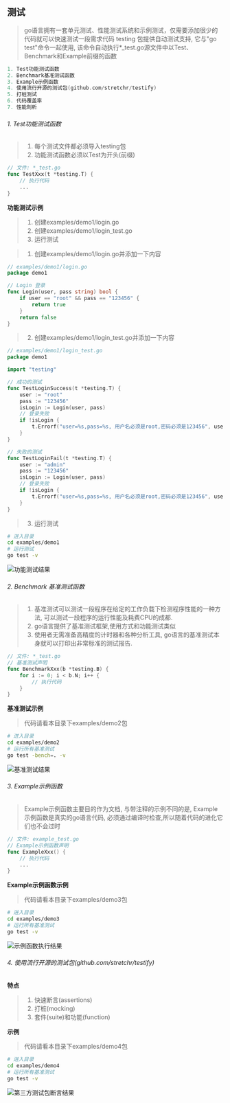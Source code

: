 ## 测试
> go语言拥有一套单元测试、性能测试系统和示例测试，仅需要添加很少的代码就可以快速测试一段需求代码
> testing 包提供自动测试支持, 它与"go test"命令一起使用, 该命令自动执行*_test.go源文件中以Test、Benchmark和Example前缀的函数


```go
1. Test功能测试函数
2. Benchmark基准测试函数
3. Example示例函数
4. 使用流行开源的测试包(github.com/stretchr/testify)
5. 打桩测试
6. 代码覆盖率
7. 性能剖析
```

###### 1. Test功能测试函数

> 1. 每个测试文件都必须导入testing包
> 2. 功能测试函数必须以Test为开头(前缀)

```go
// 文件: *_test.go
func TestXxx(t *testing.T) {
    // 执行代码
    ...
}
```

**功能测试示例**
> 1. 创建examples/demo1/login.go
> 2. 创建examples/demo1/login_test.go
> 3. 运行测试

> 1. 创建examples/demo1/login.go并添加一下内容
```go
// examples/demo1/login.go
package demo1

// Login 登录
func Login(user, pass string) bool {
	if user == "root" && pass == "123456" {
		return true
	}
	return false
}
```
> 2. 创建examples/demo1/login_test.go并添加一下内容

```go
// examples/demo1/login_test.go
package demo1

import "testing"

// 成功的测试
func TestLoginSuccess(t *testing.T) {
	user := "root"
	pass := "123456"
	isLogin := Login(user, pass)
	// 登录失败
	if !isLogin {
		t.Errorf("user=%s,pass=%s, 用户名必须是root,密码必须是123456", user, pass)
	}
}

// 失败的测试
func TestLoginFail(t *testing.T) {
	user := "admin"
	pass := "123456"
	isLogin := Login(user, pass)
	// 登录失败
	if !isLogin {
		t.Errorf("user=%s,pass=%s, 用户名必须是root,密码必须是123456", user, pass)
	}
}
```
> 3. 运行测试
```sh
# 进入目录
cd examples/demo1
# 运行测试
go test -v
```
![功能测试结果](./images/examples.demo1.run.test.result.jpg)

###### 2. Benchmark 基准测试函数
> 1. 基准测试可以测试一段程序在给定的工作负载下检测程序性能的一种方法, 可以测试一段程序的运行性能及耗费CPU的成都.
> 2. go语言提供了基准测试框架,使用方式和功能测试类似
> 3. 使用者无需准备高精度的计时器和各种分析工具, go语言的基准测试本身就可以打印出非常标准的测试报告.

```go
// 文件: *_test.go
// 基准测试声明
func BenchmarkXxx(b *testing.B) {
    for i := 0; i < b.N; i++ {
        // 执行代码
    }
}
```

**基准测试示例**
> 代码请看本目录下examples/demo2包
```sh
# 进入目录
cd examples/demo2
# 运行所有基准测试
go test -bench=. -v

```
![基准测试结果](./images/examples.demo2.run.bench.result.jpg)

###### 3. Example示例函数
> Example示例函数主要目的作为文档, 与带注释的示例不同的是, Example示例函数是真实的go语言代码, 必须通过编译时检查,所以随着代码的进化它们也不会过时

```go
// 文件: example_test.go
// Example示例函数声明
func ExampleXxx() {
	// 执行代码
	...
}
```

**Example示例函数示例**
> 代码请看本目录下examples/demo3包
```sh
# 进入目录
cd examples/demo3
# 运行所有基准测试
go test -v

```
![示例函数执行结果](./images/examples.demo3.run.example.result.jpg)

###### 4. 使用流行开源的测试包(github.com/stretchr/testify)

**特点**
> 1. 快速断言(assertions)
> 2. 打桩(mocking)
> 3. 套件(suite)和功能(function)

**示例**
> 代码请看本目录下examples/demo4包
```sh
# 进入目录
cd examples/demo4
# 运行所有基准测试
go test -v

```
![第三方测试包断言结果](./images/examples.demo4.other_test.result.jpg)